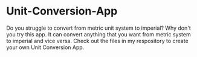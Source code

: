 # Unit-Conversion-App
Do you struggle to convert from metric unit system to imperial? Why don't you try this app. It can convert anything that you want from metric system to imperial and vice versa.
Check out the files in my respository to create your own Unit Conversion App.
